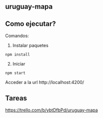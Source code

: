 uruguay-mapa
---------
## Como ejecutar?
Comandos:
1. Instalar paquetes
```
npm install
```
2. Iniciar
```
npm start
```

Acceder a la url http://localhost:4200/


##  Tareas
https://trello.com/b/ybtDfbPd/uruguay-mapa
